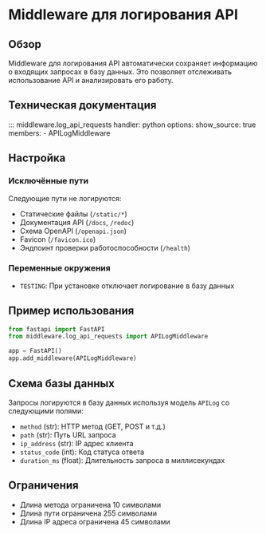 # Middleware для логирования API

## Обзор

Middleware для логирования API автоматически сохраняет информацию о входящих запросах в базу данных. Это позволяет отслеживать использование API и анализировать его работу.

## Техническая документация

::: middleware.log_api_requests
    handler: python
    options:
      show_source: true
      members:
        - APILogMiddleware

## Настройка

### Исключённые пути

Следующие пути не логируются:

- Статические файлы (`/static/*`)
- Документация API (`/docs`, `/redoc`)
- Схема OpenAPI (`/openapi.json`)
- Favicon (`/favicon.ico`)
- Эндпоинт проверки работоспособности (`/health`)

### Переменные окружения

- `TESTING`: При установке отключает логирование в базу данных

## Пример использования

```python
from fastapi import FastAPI
from middleware.log_api_requests import APILogMiddleware

app = FastAPI()
app.add_middleware(APILogMiddleware)
```

## Схема базы данных

Запросы логируются в базу данных используя модель `APILog` со следующими полями:

- `method` (str): HTTP метод (GET, POST и т.д.)
- `path` (str): Путь URL запроса
- `ip_address` (str): IP адрес клиента
- `status_code` (int): Код статуса ответа
- `duration_ms` (float): Длительность запроса в миллисекундах

## Ограничения

- Длина метода ограничена 10 символами
- Длина пути ограничена 255 символами
- Длина IP адреса ограничена 45 символами
